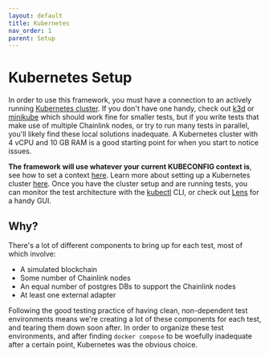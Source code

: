 ```yaml
---
layout: default
title: Kubernetes
nav_order: 1
parent: Setup
---
```


# Kubernetes Setup

In order to use this framework, you must have a connection to an actively running [Kubernetes cluster](https://kubernetes.io/docs/tasks/access-application-cluster/access-cluster/). If you don't have one handy, check out [k3d](https://k3d.io/) or [minikube](https://minikube.sigs.k8s.io/docs/start/) which should work fine for smaller tests, but if you write tests that make use of multiple Chainlink nodes, or try to run many tests in parallel, you'll likely find these local solutions inadequate. A Kubernetes cluster with 4 vCPU and 10 GB RAM is a good starting point for when you start to notice issues.

**The framework will use whatever your current KUBECONFIG context is**, see how to set a context [here](https://kubernetes.io/docs/concepts/configuration/organize-cluster-access-kubeconfig/). Learn more about setting up a Kubernetes cluster [here](https://kubernetes.io/docs/setup/). Once you have the cluster setup and are running tests, you can monitor the test architecture with the [kubectl](https://kubernetes.io/docs/reference/kubectl/kubectl/) CLI, or check out [Lens](https://k8slens.dev/) for a handy GUI.

## Why?

There's a lot of different components to bring up for each test, most of which involve:

* A simulated blockchain
* Some number of Chainlink nodes
* An equal number of postgres DBs to support the Chainlink nodes
* At least one external adapter

Following the good testing practice of having clean, non-dependent test environments means we're creating a lot of these components for each test, and tearing them down soon after. In order to organize these test environments, and after finding `docker compose` to be woefully inadequate after a certain point, Kubernetes was the obvious choice.

